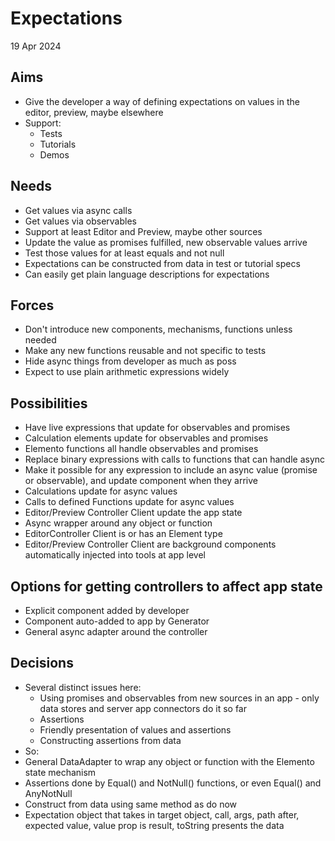 Expectations
============

19 Apr 2024

Aims
----

- Give the developer a way of defining expectations on values in the editor, preview, maybe elsewhere
- Support:
  - Tests
  - Tutorials
  - Demos

Needs
-----

- Get values via async calls
- Get values via observables
- Support at least Editor and Preview, maybe other sources
- Update the value as promises fulfilled, new observable values arrive
- Test those values for at least equals and not null
- Expectations can be constructed from data in test or tutorial specs
- Can easily get plain language descriptions for expectations

Forces
------

- Don't introduce new components, mechanisms, functions unless needed
- Make any new functions reusable and not specific to tests
- Hide async things from developer as much as poss
- Expect to use plain arithmetic expressions widely

Possibilities
-------------

- Have live expressions that update for observables and promises
- Calculation elements update for observables and promises
- Elemento functions all handle observables and promises
- Replace binary expressions with calls to functions that can handle async
- Make it possible for any expression to include an async value (promise or observable), and update component when they arrive
- Calculations update for async values
- Calls to defined Functions update for async values
- Editor/Preview Controller Client update the app state
- Async wrapper around any object or function
- EditorController Client is or has an Element type
- Editor/Preview Controller Client are background components automatically injected into tools at app level

Options for getting controllers to affect app state
---------------------------------------------------

- Explicit component added by developer
- Component auto-added to app by Generator
- General async adapter around the controller

Decisions
---------

- Several distinct issues here:
  - Using promises and observables from new sources in an app - only data stores and server app connectors do it so far
  - Assertions
  - Friendly presentation of values and assertions
  - Constructing assertions from data
- So:
- General DataAdapter to wrap any object or function with the Elemento state mechanism
- Assertions done by Equal() and NotNull() functions, or even Equal() and AnyNotNull
- Construct from data using same method as do now
- Expectation object that takes in target object, call, args, path after, expected value, value prop is result, toString presents the data

